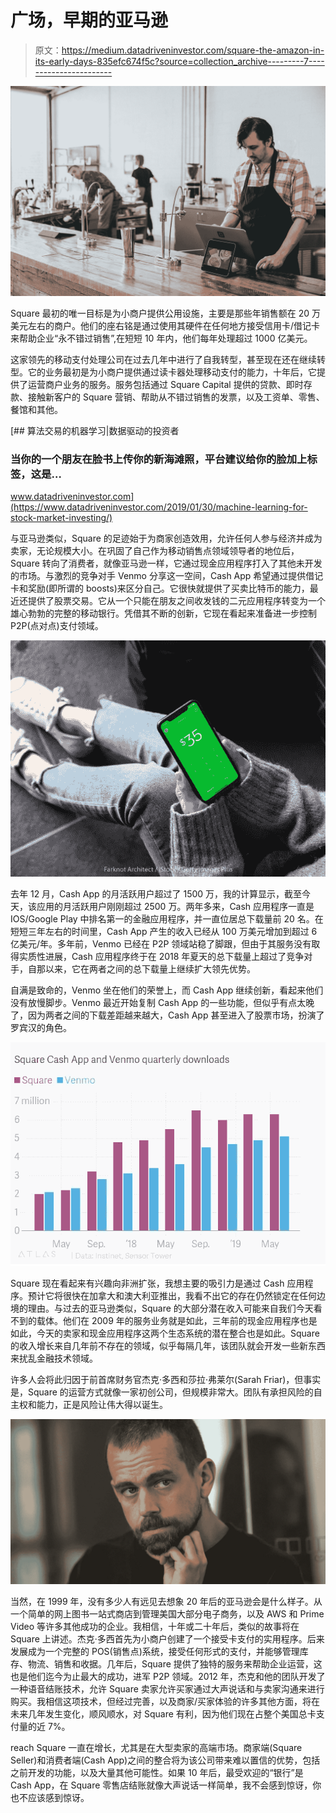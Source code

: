 # 广场，早期的亚马逊

> 原文：<https://medium.datadriveninvestor.com/square-the-amazon-in-its-early-days-835efc674f5c?source=collection_archive---------7----------------------->

![](img/61d0d5ec424df55cbc068af8bc8e44d0.png)

Square 最初的唯一目标是为小商户提供公用设施，主要是那些年销售额在 20 万美元左右的商户。他们的座右铭是通过使用其硬件在任何地方接受信用卡/借记卡来帮助企业“永不错过销售”,在短短 10 年内，他们每年处理超过 1000 亿美元。

这家领先的移动支付处理公司在过去几年中进行了自我转型，甚至现在还在继续转型。它的业务最初是为小商户提供通过读卡器处理移动支付的能力，十年后，它提供了运营商户业务的服务。服务包括通过 Square Capital 提供的贷款、即时存款、接触新客户的 Square 营销、帮助从不错过销售的发票，以及工资单、零售、餐馆和其他。

[](https://www.datadriveninvestor.com/2019/01/30/machine-learning-for-stock-market-investing/) [## 算法交易的机器学习|数据驱动的投资者

### 当你的一个朋友在脸书上传你的新海滩照，平台建议给你的脸加上标签，这是…

www.datadriveninvestor.com](https://www.datadriveninvestor.com/2019/01/30/machine-learning-for-stock-market-investing/) 

与亚马逊类似，Square 的足迹始于为商家创造效用，允许任何人参与经济并成为卖家，无论规模大小。在巩固了自己作为移动销售点领域领导者的地位后，Square 转向了消费者，就像亚马逊一样，它通过现金应用程序打入了其他未开发的市场。与激烈的竞争对手 Venmo 分享这一空间，Cash App 希望通过提供借记卡和奖励(即所谓的 boosts)来区分自己。它很快就提供了买卖比特币的能力，最近还提供了股票交易。它从一个只能在朋友之间收发钱的二元应用程序转变为一个雄心勃勃的完整的移动银行。凭借其不断的创新，它现在看起来准备进一步控制 P2P(点对点)支付领域。

![](img/670e3b852b0ccd76be8968b4519fef52.png)

去年 12 月，Cash App 的月活跃用户超过了 1500 万，我的计算显示，截至今天，该应用的月活跃用户刚刚超过 2500 万。两年多来，Cash 应用程序一直是 IOS/Google Play 中排名第一的金融应用程序，并一直位居总下载量前 20 名。在短短三年左右的时间里，Cash App 产生的收入已经从 100 万美元增加到超过 6 亿美元/年。多年前，Venmo 已经在 P2P 领域站稳了脚跟，但由于其服务没有取得实质性进展，Cash 应用程序终于在 2018 年夏天的总下载量上超过了竞争对手，自那以来，它在两者之间的总下载量上继续扩大领先优势。

自满是致命的，Venmo 坐在他们的荣誉上，而 Cash App 继续创新，看起来他们没有放慢脚步。Venmo 最近开始复制 Cash App 的一些功能，但似乎有点太晚了，因为两者之间的下载差距越来越大，Cash App 甚至进入了股票市场，扮演了罗宾汉的角色。

![](img/0e4d2840843834f5e67c42e42af53f46.png)

Square 现在看起来有兴趣向非洲扩张，我想主要的吸引力是通过 Cash 应用程序。预计它将很快在加拿大和澳大利亚推出，我看不出它的存在仍然锁定在任何边境的理由。与过去的亚马逊类似，Square 的大部分潜在收入可能来自我们今天看不到的载体。他们在 2009 年的服务业务就是如此，三年前的现金应用程序也是如此，今天的卖家和现金应用程序这两个生态系统的潜在整合也是如此。Square 的收入增长来自几年前不存在的领域，似乎每隔几年，该团队就会开发一些新东西来扰乱金融技术领域。

许多人会将此归因于前首席财务官杰克·多西和莎拉·弗莱尔(Sarah Friar)，但事实是，Square 的运营方式就像一家初创公司，但规模非常大。团队有承担风险的自主权和能力，正是风险让伟大得以诞生。

![](img/9c6361020394f8b7a0b9b3d1272c5af4.png)

当然，在 1999 年，没有多少人有远见去想象 20 年后的亚马逊会是什么样子。从一个简单的网上图书一站式商店到管理美国大部分电子商务，以及 AWS 和 Prime Video 等许多其他成功的企业。我相信，十年或二十年后，类似的故事将在 Square 上讲述。杰克·多西首先为小商户创建了一个接受卡支付的实用程序。后来发展成为一个完整的 POS(销售点)系统，接受任何形式的支付，并能够管理库存、物流、销售和收据。几年后，Square 提供了独特的服务来帮助企业运营，这也是他们迄今为止最大的成功，进军 P2P 领域。2012 年，杰克和他的团队开发了一种语音结账技术，允许 Square 卖家允许买家通过大声说话和与卖家沟通来进行购买。我相信这项技术，但经过完善，以及商家/买家体验的许多其他方面，将在未来几年发生变化，顺风顺水，对 Square 有利，因为他们现在占整个美国总卡支付量的近 7%。

reach Square 一直在增长，尤其是在大型卖家的高端市场。商家端(Square Seller)和消费者端(Cash App)之间的整合将为该公司带来难以置信的优势，包括之前开发的功能，以及大量其他可能性。如果 10 年后，最受欢迎的“银行”是 Cash App，在 Square 零售店结账就像大声说话一样简单，我不会感到惊讶，你也不应该感到惊讶。